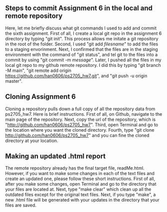 
## Steps to commit Assignment 6 in the local and remote repository

Here, let me briefly discuss what git commands I used to add and commit the sixth assignment. First of all, I create a local git repo in the assignment 6 directory by typing "git init". This process allows me initate a git repository in the root of the folder. Second, I used "git add *filesname*" to add the files to a staging envorinment. Next, I confirmed that the files are in the staging environment with the command of "git status", and tel git to the files into a commit by using "git commit -m *message*". Later, I pushed all the files in my local git repo to my github remote repository. I did this by typing "git branch -M main", "git remote add origin https://github.com/han0606/ps2705_hw7.git", and "git push -u origin master".    

## Cloning Assignment 6

Cloning a repository pulls down a full copy of all the repository data from ps2705_hw7. Here is brief instructions. First of all, on Github, navigate to the main page of the repository. Next, copy the url of the repository, which is "http://github.com/han0606/ps2705_hw7". Third, open Terminal and go to the location where you want the cloned directory. Fourth, type "git clone http://github.com/han0606/ps2705_hw7" and you can fine the cloned directory at your location. 

## Making an updated .html report

The remote repository already has the final target file, readMe.html. However, if you want to make some changes in each of the text files and create an updated one, please follow these short instructions. First of all, after you make some changes, open Terminal and go to the directory that your files are located at. Next, type "make clear" which clean up all the outdated files except for the original text files. Next, if you type "make", a new .html file will be generated with your updates in the directory that your files are saved. 
